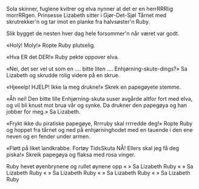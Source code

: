 Sola skinner, fuglene kvitrer og elva nynner at det er en herrRRRlig morrRRgen.
Prinsesse Lizabeth sitter i Gjør-Det-Sjøl Tårnet med skrutrekker'n og tar imot en planke fra halvsøster'n Ruby.

Slik bygget de nesten hver dag hele forsommer'n når været var godt.

«Holý! Moly!» Ropte Ruby plutselig.

«Hva ER det DER!» Ruby pekte oppover elva.

«Nei, det ser vel ut som en .... bitte liten .... Enhjørning-skute-dings?» Sa Lizabeth og skrudde rolig videre på en skrue.

«Hjeeelp! HJELP! Ikke la meg drukne!» Skrek en papegøyete stemme.

«Åh nei! Den bitte lille Enhjørning-skuta suser avgårde altfor fort med elva, og vil bli knust mot brua vår og synke. Da drukner den papegøya og han jobber for meg.» Sa Lizabeth.

«Frykt ikke du piratiske papegøye, Rrrruby skal rrrredde deg!» Ropte Ruby og hoppet fra tårnet og ned på enhjørninghodet med en tauende i den ene neven og en fender under armen.

«Fløtt på liket landkrabbe. Fortøy TidsSkuta NÅ! Ellers skal jeg få deg piska!» Skreik papegøya og flaksa med rosa vinger.

Ruby hevet øyenbrynene og rullet øynene opp
«  » Sa Lizabeth Ruby
«  » Sa Lizabeth Ruby
«  » Sa Lizabeth Ruby
«  » Sa Lizabeth Ruby
«  » Sa Lizabeth Ruby